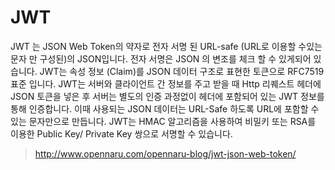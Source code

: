 # JWT

JWT 는 JSON Web Token의 약자로 전자 서명 된 URL-safe (URL로 이용할 수있는 문자 만 구성된)의 JSON입니다.
전자 서명은 JSON 의 변조를 체크 할 수 있게되어 있습니다.
JWT는 속성 정보 (Claim)를 JSON 데이터 구조로 표현한 토큰으로 RFC7519 표준 입니다.
JWT는 서버와 클라이언트 간 정보를 주고 받을 때 Http 리퀘스트 헤더에 JSON 토큰을 넣은 후 서버는 별도의 인증 과정없이 헤더에 포함되어 있는 JWT 정보를 통해 인증합니다.
이때 사용되는 JSON 데이터는 URL-Safe 하도록 URL에 포함할 수 있는 문자만으로 만듭니다.
JWT는 HMAC 알고리즘을 사용하여 비밀키 또는 RSA를 이용한 Public Key/ Private Key 쌍으로 서명할 수 있습니다.

> http://www.opennaru.com/opennaru-blog/jwt-json-web-token/
